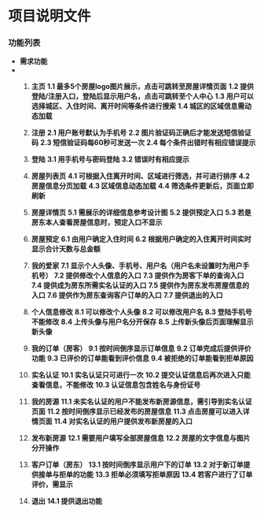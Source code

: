 # 项目说明文件

### 功能列表

- **需求功能**
- 1. **主页**
      **1.1 最多5个房屋logo图片展示，点击可跳转至房屋详情页面**
      **1.2 提供登陆/注册入口，登陆后显示用户名，点击可跳转至个人中心**
      **1.3 用户可以选择城区、入住时间、离开时间等条件进行搜索**
      **1.4 城区的区域信息需动态加载**
      

  2. **注册**
      **2.1 用户账号默认为手机号**
      **2.2 图片验证码正确后才能发送短信验证码**
      **2.3 短信验证码每60秒可发送一次**
      **2.4 每个条件出错时有相应错误提示**
      
      
  3. **登陆**
      **3.1 用手机号与密码登陆**
      **3.2 错误时有相应提示**
      
      
  4. **房屋列表页**
      **4.1 可根据入住离开时间、区域进行筛选，并可进行排序**
      **4.2 房屋信息分页加载**
      **4.3 区域信息动态加载**
      **4.4 筛选条件更新后，页面立即刷新**
      
      
  5. **房屋详情页**
      **5.1 需展示的详细信息参考设计图**
      **5.2 提供预定入口**
      **5.3 若是房东本人查看房屋信息时，预定入口不显示**
      
      
  6. **房屋预定**
      **6.1 由用户确定入住时间**
      **6.2 根据用户确定的入住离开时间实时显示合计天数与总金额**
      
      
  7. **我的爱家**
      **7.1 显示个人头像、手机号、用户名（用户名未设置时为用户手机号）**
      **7.2 提供修改个人信息的入口**
      **7.3 提供作为房客下单的查询入口**
      **7.4 提供成为房东所需实名认证的入口**
      **7.5 提供作为房东发布房屋信息的入口**
      **7.6 提供作为房东查询客户订单的入口**
      **7.7 提供退出的入口**
      
      
  8. **个人信息修改**
      **8.1 可以修改个人头像**
      **8.2 可以修改用户名**
      **8.3 登陆手机号不能修改**
      **8.4 上传头像与用户名分开保存**
      **8.5 上传新头像后页面理解显示新头像**
      
      
  9. **我的订单（房客）**
      **9.1 按时间倒序显示订单信息**
      **9.2 订单完成后提供评价功能**
      **9.3 已评价的订单能看到评价信息**
      **9.4 被拒绝的订单能看到拒单原因**
      
      
  10. **实名认证**
     **10.1 实名认证只可进行一次**
     **10.2 提交认证信息后再次进入只能查看信息，不能修改**
     **10.3 认证信息包含姓名与身份证号**
     
     
  11. **我的房源**
      **11.1 未实名认证的用户不能发布新房源信息，需引导到实名认证页面**
      **11.2 按时间倒序显示已经发布的房屋信息**
      **11.3 点击房屋可以进入详情页面**
      **11.4 对实名认证的用户提供发布新房屋的入口**
      
      
  12. **发布新房源**
      **12.1 需要用户填写全部房屋信息**
      **12.2 房屋的文字信息与图片分开操作**
      
      
  13. **客户订单（房东）**
      **13.1 按时间倒序显示用户下的订单**
      **13.2 对于新订单提供接单与拒单的功能**
      **13.3 拒单必须填写拒单原因**
      **13.4 若客户进行了订单评价，需显示**
      
      
  14. **退出**
      **14.1 提供退出功能**
